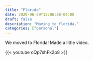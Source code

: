 ```yaml
---
title: "Florida"
date: 2020-06-29T12:06:58-04:00
draft: false
description: "Moving to florida."
categories: ["personal"]
---
```


We moved to Florida! Made a little video.

<!--more-->

{{< youtube oQp7shFk2p8 >}}
